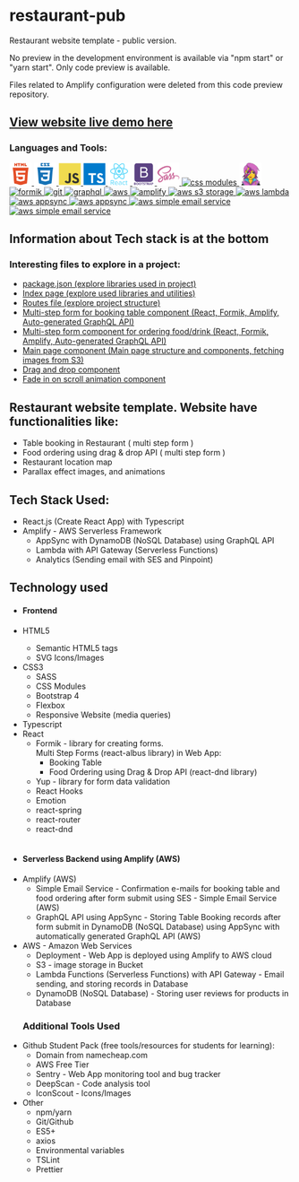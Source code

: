 # restaurant-pub

Restaurant website template - public version.

No preview in the development environment is available via "npm
start" or "yarn start". Only code preview is available.

Files related to Amplify configuration were deleted from this code
preview repository.

## [View website live demo here](https://www.awiadernyrestaurant.xyz/)

<h3 align="left">Languages and Tools:</h3>
<p align="left">
 <a href="https://www.w3.org/html/" target="_blank"> <img src="https://raw.githubusercontent.com/devicons/devicon/d00d0969292a6569d45b06d3f350f463a0107b0d/icons/html5/html5-plain-wordmark.svg" alt="html5" width="40" height="40"/> </a>
 <a href="https://www.w3schools.com/css/" target="_blank"> <img src="https://raw.githubusercontent.com/devicons/devicon/d00d0969292a6569d45b06d3f350f463a0107b0d/icons/css3/css3-plain-wordmark.svg" alt="css3" width="40" height="40"/> </a>
 <a href="https://developer.mozilla.org/en-US/docs/Web/JavaScript" target="_blank"> <img src="https://raw.githubusercontent.com/devicons/devicon/d00d0969292a6569d45b06d3f350f463a0107b0d/icons/javascript/javascript-original.svg" alt="javascript" width="40" height="40"/> </a>
 <a href="https://www.typescriptlang.org/" target="_blank"> <img src="https://raw.githubusercontent.com/devicons/devicon/d00d0969292a6569d45b06d3f350f463a0107b0d/icons/typescript/typescript-original.svg" alt="typescript" width="40" height="40"/> </a>
 <a href="https://reactjs.org/" target="_blank"> <img src="https://raw.githubusercontent.com/devicons/devicon/d00d0969292a6569d45b06d3f350f463a0107b0d/icons/react/react-original-wordmark.svg" alt="react" width="40" height="40"/> </a>
 <a href="https://getbootstrap.com" target="_blank"> <img src="https://raw.githubusercontent.com/devicons/devicon/d00d0969292a6569d45b06d3f350f463a0107b0d/icons/bootstrap/bootstrap-plain-wordmark.svg" alt="bootstrap" width="40" height="40"/> </a>
 <a href="https://sass-lang.com" target="_blank"> <img src="https://raw.githubusercontent.com/devicons/devicon/d00d0969292a6569d45b06d3f350f463a0107b0d/icons/sass/sass-original.svg" alt="sass" width="40" height="40"/> </a>
   <a href="https://github.com/css-modules/css-modules" target="_blank"> <img src="https://raw.githubusercontent.com/css-modules/logos/master/css-modules-logo.png" alt="css modules" width="40" height="40"/> </a>
 <a href="https://github.com/emotion-js/emotion" target="_blank"> <img src="https://raw.githubusercontent.com/emotion-js/emotion/master/emotion.png" alt="emotion" width="40" height="40"/> </a>
   <a href="https://formik.org/" target="_blank"> <img src="https://user-images.githubusercontent.com/4060187/61057426-4e5a4600-a3c3-11e9-9114-630743e05814.png" alt="formik" width="40" height="40"/> </a>
 <a href="https://git-scm.com/" target="_blank"> <img src="https://www.vectorlogo.zone/logos/git-scm/git-scm-icon.svg" alt="git" width="40" height="40"/> </a>
 <a href="https://graphql.org" target="_blank"> <img src="https://www.vectorlogo.zone/logos/graphql/graphql-icon.svg" alt="graphql" width="40" height="40"/> </a>
 <a href="https://aws.amazon.com" target="_blank"> <img src="https://upload.wikimedia.org/wikipedia/commons/thumb/5/5c/AWS_Simple_Icons_AWS_Cloud.svg/1200px-AWS_Simple_Icons_AWS_Cloud.svg.png" alt="aws" width="60" height="40"/> </a>
 <a href="https://aws.amazon.com/amplify/" target="_blank"> <img src="https://docs.amplify.aws/assets/logo-dark.svg" alt="amplify" width="40" height="40"/> </a>
   <a href="https://aws.amazon.com/s3/" target="_blank"> <img src="https://www.dmuth.org/wp-content/uploads/2019/09/aws-s3-icon.png" alt="aws s3 storage" width="40" height="40"/> </a>
   <a href="https://aws.amazon.com/lambda/" target="_blank"> <img src="https://miro.medium.com/max/1000/1*gcpNI5rPdZn2kE5caUd4Cg.png" alt="aws lambda" width="40" height="40"/> </a>
   <a href="https://aws.amazon.com/appsync/" target="_blank"> <img src="https://d1.awsstatic.com/logos/product-icon_AWS_AppSync_icon_squid_ink_125.b6d617f499864129a363129559d10c48cdb0d60b.png" alt="aws appsync" width="40" height="40"/> </a>
   <a href="https://aws.amazon.com/dynamodb/" target="_blank"> <img src="https://cdn2.iconfinder.com/data/icons/amazon-aws-stencils/100/Database_copy_DynamoDB-512.png" alt="aws appsync" width="40" height="40"/> </a>
   <a href="https://aws.amazon.com/ses/" target="_blank"> <img src="https://cdn2.iconfinder.com/data/icons/amazon-aws-stencils/100/App_Services_copy_Amazon_SES-512.png" alt="aws simple email service" width="40" height="40"/> </a>
   <a href="https://aws.amazon.com/api-gateway/" target="_blank"> <img src="https://kagarlickij.com/wp-content/uploads/2019/03/aws-api-gateway-icon.png" alt="aws simple email service" width="40" height="40"/> </a>
</p>

## Information about Tech stack is at the bottom

### Interesting files to explore in a project:

-   [package.json (explore libraries used in project)](https://github.com/awiaderny/restaurant-pub/blob/master/package.json)
-   [Index page (explore used libraries and utilities)](https://github.com/awiaderny/restaurant-pub/blob/master/src/index.tsx)
-   [Routes file (explore project structure)](https://github.com/awiaderny/restaurant-pub/blob/master/src/Routes.tsx)
-   [Multi-step form for booking table component (React, Formik, Amplify, Auto-generated GraphQL API)](https://github.com/awiaderny/restaurant-pub/blob/master/src/pages/BookTableFormPage.tsx)
-   [Multi-step form component for ordering food/drink (React, Formik, Amplify, Auto-generated GraphQL API)](https://github.com/awiaderny/restaurant-pub/blob/master/src/pages/OrderPage.tsx)
-   [Main page component (Main page structure and components, fetching images from S3)](https://github.com/awiaderny/restaurant-pub/blob/master/src/pages/MainPage.tsx)
-   [Drag and drop component](https://github.com/awiaderny/restaurant-pub/blob/master/src/Components/forms/DragAndDropFood.tsx)
-   [Fade in on scroll animation component](https://github.com/awiaderny/restaurant-pub/blob/master/src/Components/animations/FadeInContainer.tsx)

<section
  style={{
    fontSize: '1.2rem',
    marginBottom: '1.2em',
    lineHeight: '1.5',
  }}
>
  <p style={{ fontSize: '1.2rem', marginBottom: '1.2em' }}>
    <h1>
     Restaurant website template. Website have functionalities
     like:
    </h1>
    <ul>
      <li>Table booking in Restaurant ( multi step form )</li>
      <li>
        Food ordering using drag & drop API ( multi step form )
      </li>
      <li>Restaurant location map</li>
      <li>Parallax effect images, and animations</li>
    </ul>
  </p>
  <h2>Tech Stack Used:</h2>
  <ul>
    <li>React.js (Create React App) with Typescript</li>
    <li>
      Amplify - AWS Serverless Framework
      <ul>
        <li>
          AppSync with DynamoDB (NoSQL Database) using GraphQL
          API
        </li>
        <li>Lambda with API Gateway (Serverless Functions)</li>
        <li>Analytics (Sending email with SES and Pinpoint)</li>
      </ul>
    </li>
  </ul>
  <h2>Technology used</h2>
  <ul>
    <li>
      <h4>Frontend</h4>
      <li>HTML5</li>
      <ul>
        <li>Semantic HTML5 tags</li>
        <li>SVG Icons/Images</li>
      </ul>
      <li>
        CSS3
        <ul>
          <li>SASS</li>
          <li>CSS Modules</li>
          <li>Bootstrap 4</li>
          <li>Flexbox</li>
          <li>Responsive Website (media queries)</li>
        </ul>
      </li>
      <li>Typescript</li>
      <li>
        React
        <ul>
          <li>
            Formik - library for creating forms. <br /> Multi
            Step Forms (react-albus library) in Web App:
            <ul>
              <li>Booking Table</li>
              <li>
                Food Ordering using Drag & Drop API (react-dnd
                library)
              </li>
            </ul>
          </li>
          <li>Yup - library for form data validation</li>
          <li>React Hooks</li>
          <li>Emotion</li>
          <li>react-spring</li>
          <li>react-router</li>
          <li>react-dnd</li>
        </ul>
      </li>
    </li>
    <br />
    <li>
      <h4>Serverless Backend using Amplify (AWS)</h4>
      <li>
        Amplify (AWS)
        <ul>
          <li>
            Simple Email Service - Confirmation e-mails for
            booking table and food ordering after form submit
            using SES - Simple Email Service (AWS)
          </li>
          <li>
            GraphQL API using AppSync - Storing Table Booking
            records after form submit in DynamoDB (NoSQL
            Database) using AppSync with automatically generated
            GraphQL API (AWS)
          </li>
        </ul>
      </li>
      <li>
        AWS - Amazon Web Services
        <ul>
          <li>
            Deployment - Web App is deployed using Amplify to
            AWS cloud
          </li>
          <li>S3 - image storage in Bucket</li>
          <li>
            Lambda Functions (Serverless Functions) with API
            Gateway - Email sending, and storing records in
            Database
          </li>
          <li>
            DynamoDB (NoSQL Database) - Storing user reviews for
            products in Database
          </li>
        </ul>
      </li>
    </li>
  </ul>
  <ul>
    <h3>Additional Tools Used</h3>
    <li>
      Github Student Pack (free tools/resources for students for
      learning):
      <ul>
        <li>Domain from namecheap.com</li>
        <li>AWS Free Tier</li>
        <li>
          Sentry - Web App monitoring tool and bug tracker
        </li>
        <li>DeepScan - Code analysis tool</li>
        <li>IconScout - Icons/Images</li>
      </ul>
    </li>
    <li>
      Other
      <ul>
        <li>npm/yarn</li>
        <li>Git/Github</li>
        <li>ES5+</li>
        <li>axios</li>
        <li>Environmental variables</li>
        <li>TSLint</li>
        <li>Prettier</li>
      </ul>
    </li>
  </ul>
</section>
